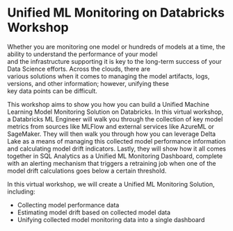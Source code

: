 # Unified ML Monitoring on Databricks Workshop

Whether you are monitoring one model or hundreds of models at a time, the ability to understand the performance of your model  
and the infrastructure supporting it is key to the long-term success of your Data Science efforts. Across the clouds, there are  
various solutions when it comes to managing the model artifacts, logs, versions, and other information; however, unifying these  
key data points can be difficult.  
  
This workshop aims to show you how you can build a Unified Machine Learning Model Monitoring Solution on Databricks. In this virtual workshop,
a Databricks ML Engineer will walk you through the collection of key model metrics from sources like MLFlow and external services like AzureML
or SageMaker. They will then walk you through how you can leverage Delta Lake as a means of managing this collected model performance information
and calculating model drift indicators. Lastly, they will show how it all comes together in SQL Analytics as a Unified ML Monitoring Dashboard, complete with an alerting mechanism that triggers a retraining job when one of the model drift calculations goes below a certain threshold.  
  
In this virtual workshop, we will create a Unified ML Monitoring Solution, including:
- Collecting model performance data  
- Estimating model drift based on collected model data  
- Unifying collected model monitoring data into a single dashboard
